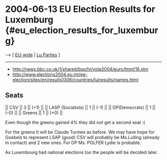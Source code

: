 # 2004-06-13 EU Election Results for Luxemburg {#eu_election_results_for_luxemburg}

\--\> \[ [ EU-wide](ElectResu0406En "wikilink") \| [ Lu
Parties](ElectLuPart0405En "wikilink") \]

------------------------------------------------------------------------

-   <http://news.bbc.co.uk/1/shared/bsp/hi/vote2004/euro/html/16.stm>
-   <http://www.elections2004.eu.int/ep-election/sites/en/results1306/countries/lu/results/names.html>

## Seats

\|\| CSV \|\| 3 \|\| (+1) \|\| \|\| LASP (Socialists) \|\| 1 \|\| (-1)
\|\| \|\| DP(Democrats) \|\| 1 \|\| (-0) \|\| \|\| Greens \|\| 1 \|\|
(+0) \|\|

Even though the greens gained 4% they did not get a second seat :(

For the greens it will be Claude Turmes as before. We may have hope for
Goebels to represent LSAP (good) CSV will probably be Ms.Lulling
(already in contact) and 2 new ones. For DP Ms. POLFER Lydie is
probable.

As Luxembourg had national elections too the people will be decided
later.
